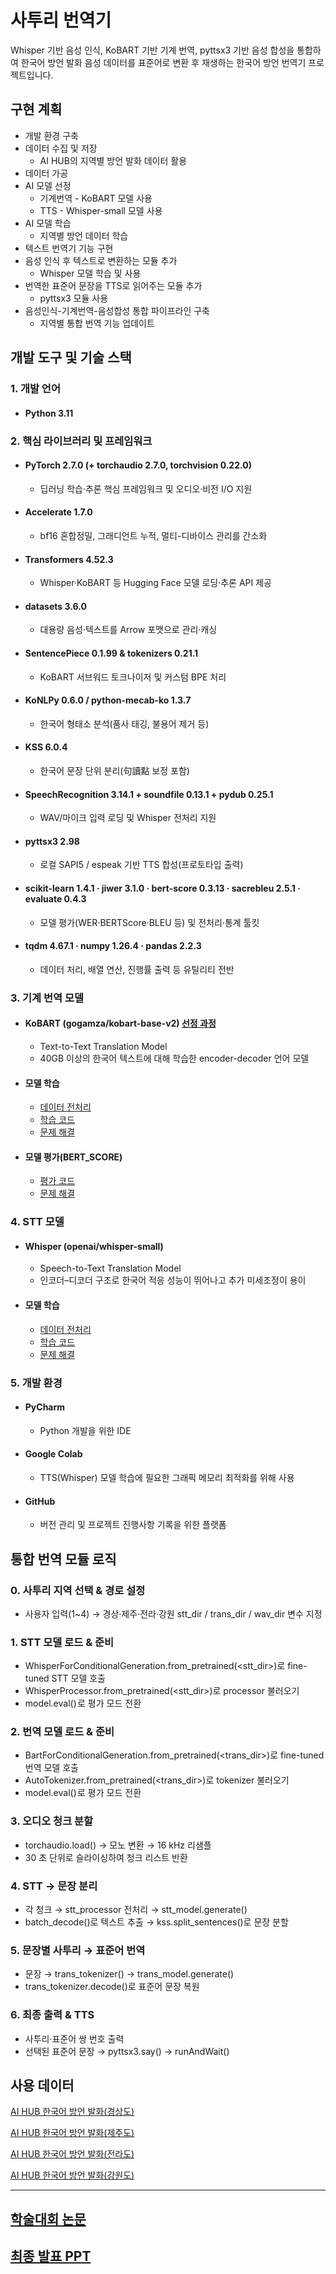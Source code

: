 # 사투리 번역기
Whisper 기반 음성 인식, KoBART 기반 기계 번역, pyttsx3 기반 음성 합성을 통합하여 한국어 방언 발화 음성 데이터를 표준어로 변환 후 재생하는 한국어 방언 번역기 프로젝트입니다.
　

## 구현 계획
- 개발 환경 구축
- 데이터 수집 및 저장
  - AI HUB의 지역별 방언 발화 데이터 활용
- 데이터 가공
- AI 모델 선정
  - 기계번역 - KoBART 모델 사용
  - TTS - Whisper-small 모델 사용
- AI 모델 학습
  - 지역별 방언 데이터 학습
- 텍스트 번역기 기능 구현
- 음성 인식 후 텍스트로 변환하는 모듈 추가
  - Whisper 모델 학습 및 사용
- 번역한 표준어 문장을 TTS로 읽어주는 모듈 추가
  - pyttsx3 모듈 사용
- 음성인식-기계번역-음성합성 통합 파이프라인 구축
  - 지역별 통합 번역 기능 업데이트
    

## 개발 도구 및 기술 스택
### 1. 개발 언어
- #### Python 3.11
  
### 2. 핵심 라이브러리 및 프레임워크
- #### PyTorch 2.7.0 (+ torchaudio 2.7.0, torchvision 0.22.0)  
  - 딥러닝 학습·추론 핵심 프레임워크 및 오디오·비전 I/O 지원
- #### Accelerate 1.7.0  
  - bf16 혼합정밀, 그래디언트 누적, 멀티-디바이스 관리를 간소화
- #### Transformers 4.52.3  
  - Whisper·KoBART 등 Hugging Face 모델 로딩·추론 API 제공
- #### datasets 3.6.0  
  - 대용량 음성·텍스트를 Arrow 포맷으로 관리·캐싱
- #### SentencePiece 0.1.99 & tokenizers 0.21.1  
  - KoBART 서브워드 토크나이저 및 커스텀 BPE 처리
- #### KoNLPy 0.6.0 / python-mecab-ko 1.3.7  
  - 한국어 형태소 분석(품사 태깅, 불용어 제거 등)
- #### KSS 6.0.4  
  - 한국어 문장 단위 분리(句讀點 보정 포함)
- #### SpeechRecognition 3.14.1 + soundfile 0.13.1 + pydub 0.25.1  
  - WAV/마이크 입력 로딩 및 Whisper 전처리 지원
- #### pyttsx3 2.98  
  - 로컬 SAPI5 / espeak 기반 TTS 합성(프로토타입 출력)
- #### scikit-learn 1.4.1 · jiwer 3.1.0 · bert-score 0.3.13 · sacrebleu 2.5.1 · evaluate 0.4.3  
  - 모델 평가(WER·BERTScore·BLEU 등) 및 전처리·통계 툴킷
- #### tqdm 4.67.1 · numpy 1.26.4 · pandas 2.2.3  
  - 데이터 처리, 배열 연산, 진행률 출력 등 유틸리티 전반
    
### 3. 기계 번역 모델
- #### KoBART (gogamza/kobart-base-v2) [선정 과정](https://github.com/IMBLOP/dialect-translator/issues/2#issue-2995355902)
  - Text-to-Text Translation Model
  - 40GB 이상의 한국어 텍스트에 대해 학습한 encoder-decoder 언어 모델
- #### 모델 학습
  - [데이터 전처리](src/preprocessing)
  - [학습 코드](src/training/training.py)
  - [문제 해결](https://github.com/IMBLOP/dialect-translator/issues/1#issue-2995320637)
- #### 모델 평가(BERT_SCORE)
  - [평가 코드](src/evaluation/bert_score_eval.py)
  - [문제 해결](https://github.com/IMBLOP/dialect-translator/issues/3#issue-2995488377)

### 4. STT 모델
- #### Whisper (openai/whisper-small)
  - Speech-to-Text Translation Model
  - 인코더–디코더 구조로 한국어 적응 성능이 뛰어나고 추가 미세조정이 용이
- #### 모델 학습
  - [데이터 전처리](src/stt/stt_preprocess.py)
  - [학습 코드](src/stt/Whisper.ipynb)
  - [문제 해결](https://github.com/IMBLOP/dialect-translator/issues/4)

### 5. 개발 환경
- #### PyCharm
  - Python 개발을 위한 IDE
- #### Google Colab
  - TTS(Whisper) 모델 학습에 필요한 그래픽 메모리 최적화를 위해 사용
- #### GitHub
  - 버전 관리 및 프로젝트 진행사항 기록을 위한 플랫폼

 
## 통합 번역 모듈 로직
### 0. 사투리 지역 선택 & 경로 설정
- 사용자 입력(1~4) → 경상·제주·전라·강원 stt_dir / trans_dir / wav_dir 변수 지정

### 1. STT 모델 로드 & 준비
- WhisperForConditionalGeneration.from_pretrained(<stt_dir>)로 fine-tuned STT 모델 호출
- WhisperProcessor.from_pretrained(<stt_dir>)로 processor 불러오기
- model.eval() 로 평가 모드 전환

### 2. 번역 모델 로드 & 준비
- BartForConditionalGeneration.from_pretrained(<trans_dir>)로 fine-tuned 번역 모델 호출
- AutoTokenizer.from_pretrained(<trans_dir>)로 tokenizer 불러오기
- model.eval() 로 평가 모드 전환

### 3. 오디오 청크 분할
- torchaudio.load() → 모노 변환 → 16 kHz 리샘플
- 30 초 단위로 슬라이싱하여 청크 리스트 반환

### 4. STT → 문장 분리
- 각 청크 → stt_processor 전처리 → stt_model.generate()
- batch_decode()로 텍스트 추출 → kss.split_sentences()로 문장 분할

### 5. 문장별 사투리 → 표준어 번역
- 문장 → trans_tokenizer() → trans_model.generate()
- trans_tokenizer.decode()로 표준어 문장 복원

### 6. 최종 출력 & TTS
- 사투리·표준어 쌍 번호 출력
- 선택된 표준어 문장 → pyttsx3.say() → runAndWait()


## 사용 데이터
[AI HUB 한국어 방언 발화(경상도)](https://aihub.or.kr/aihubdata/data/view.do?currMenu=&topMenu=&aihubDataSe=data&dataSetSn=119)
 
  [AI HUB 한국어 방언 발화(제주도)](https://aihub.or.kr/aihubdata/data/view.do?currMenu=115&topMenu=100&aihubDataSe=realm&dataSetSn=121)
  
  [AI HUB 한국어 방언 발화(전라도)](https://aihub.or.kr/aihubdata/data/view.do?currMenu=115&topMenu=100&aihubDataSe=realm&dataSetSn=120)
  
  [AI HUB 한국어 방언 발화(강원도)](https://aihub.or.kr/aihubdata/data/view.do?currMenu=115&topMenu=100&aihubDataSe=realm&dataSetSn=118)  


---

## [학술대회 논문](https://github.com/IMBLOP/dialect-translator/blob/a3f03e5a8505fd4f43c02946305a9076b548a4e9/Whisper%C2%B7KoBART%20%EA%B8%B0%EB%B0%98%20%ED%95%9C%EA%B5%AD%EC%96%B4%20%EB%B0%A9%EC%96%B8-%ED%91%9C%EC%A4%80%EC%96%B4%20%EB%B2%88%EC%97%AD%20%EC%8B%9C%EC%8A%A4%ED%85%9C%20%EC%84%A4%EA%B3%84%20%EB%B0%8F%20%EA%B5%AC%ED%98%84_%EA%B3%BD%EB%8C%80%ED%98%81.pdf)

## [최종 발표 PPT](https://github.com/IMBLOP/dialect-translator/blob/08b2d22b834034f647ee7f5c1315c1a89577a076/%EC%82%AC%ED%88%AC%EB%A6%AC%20%EB%B2%88%EC%97%AD%EA%B8%B0%20%ED%94%84%EB%A1%9C%EC%A0%9D%ED%8A%B8.pdf)
